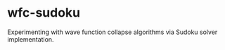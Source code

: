# wfc-sudoku
Experimenting with wave function collapse algorithms via Sudoku solver implementation.
